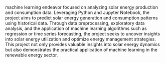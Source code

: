 machine learning endeavor focused on analyzing solar energy production and consumption data. Leveraging Python and Jupyter Notebook, the project aims to predict solar energy generation and consumption patterns using historical data. Through data preprocessing, exploratory data analysis, and the application of machine learning algorithms such as regression or time series forecasting, the project seeks to uncover insights into solar energy utilization and optimize energy management strategies. This project not only provides valuable insights into solar energy dynamics but also demonstrates the practical application of machine learning in the renewable energy sector.





